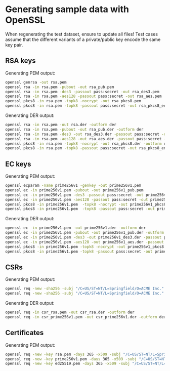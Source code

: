 # Generating sample data with OpenSSL

When regenerating the test dataset, ensure to update all files! Test cases
assume that the different variants of a private/public key encode the same
key pair.

## RSA keys

Generating PEM output:

```bash
openssl genrsa -out rsa.pem
openssl rsa -in rsa.pem -pubout -out rsa_pub.pem
openssl rsa -in rsa.pem -des3 -passout pass:secret -out rsa_des3.pem
openssl rsa -in rsa.pem -aes128 -passout pass:secret -out rsa_aes.pem
openssl pkcs8 -in rsa.pem -topk8 -nocrypt -out rsa_pkcs8.pem
openssl pkcs8 -in rsa.pem -topk8 -passout pass:secret -out rsa_pkcs8_enc.pem
```

Generating DER output:

```bash
openssl rsa -in rsa.pem -out rsa.der -outform der
openssl rsa -in rsa.pem -pubout -out rsa_pub.der -outform der
openssl rsa -in rsa.pem -des3 -out rsa_des3.der -passout pass:secret -outform der
openssl rsa -in rsa.pem -aes128 -out rsa_aes.der -passout pass:secret -outform der
openssl pkcs8 -in rsa.pem -topk8 -nocrypt -out rsa_pkcs8.der -outform der
openssl pkcs8 -in rsa.pem -topk8 -passout pass:secret -out rsa_pkcs8_enc.der -outform der
```

## EC keys

Generating PEM output:

```bash
openssl ecparam -name prime256v1 -genkey -out prime256v1.pem
openssl ec -in prime256v1.pem -pubout -out prime256v1_pub.pem
openssl ec -in prime256v1.pem -des3 -passout pass:secret -out prime256v1_des3.pem
openssl ec -in prime256v1.pem -aes128 -passout pass:secret -out prime256v1_aes.pem
openssl pkcs8 -in prime256v1.pem  -topk8 -nocrypt -out prime256v1_pkcs8.pem
openssl pkcs8 -in prime256v1.pem  -topk8 -passout pass:secret -out prime256v1_pkcs8_enc.pem
```

Generating DER output:

```bash
openssl ec -in prime256v1.pem -out prime256v1.der -outform der
openssl ec -in prime256v1.pem -pubout -out prime256v1_pub.der -outform der
openssl ec -in prime256v1.pem -des3 -out prime256v1_des3.der -passout pass:secret -outform der
openssl ec -in prime256v1.pem -aes128 -out prime256v1_aes.der -passout pass:secret -outform der
openssl pkcs8 -in prime256v1.pem -topk8 -nocrypt -out prime256v1_pkcs8.der -outform der
openssl pkcs8 -in prime256v1.pem -topk8 -passout pass:secret -out prime256v1_pkcs8_enc.der -outform der
```

## CSRs

Generating PEM output:

```bash
openssl req -new -sha256 -subj "/C=US/ST=NT/L=Springfield/O=ACME Inc." -key rsa.pem -out csr_rsa.pem
openssl req -new -sha256 -subj "/C=US/ST=NT/L=Springfield/O=ACME Inc." -key prime256v1.pem -out csr_prime256v1.pem
```

Generating DER output:

```bash
openssl req -in csr_rsa.pem -out csr_rsa.der -outform der
openssl req -in csr_prime256v1.pem -out csr_prime256v1.der -outform der
```

## Certificates

Generating PEM output:

```bash
openssl req -new -key rsa.pem -days 365 -x509 -subj "/C=US/ST=NT/L=Springfield/O=ACME Inc." -out selfsigned_rsa.pem
openssl req -new -key prime256v1.pem -days 365 -x509 -subj "/C=US/ST=NT/L=Springfield/O=ACME Inc." -out selfsigned_prime256v1.pem
openssl req -new -key ed25519.pem -days 365 -x509 -subj "/C=US/ST=NT/L=Springfield/O=ACME Inc." -out selfsigned_ed25519.pem
```
